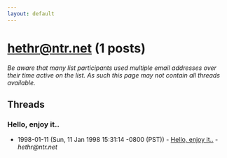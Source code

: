 ```yaml
---
layout: default
---
```


# hethr@ntr.net (1 posts)

_Be aware that many list participants used multiple email addresses over their time active on the list. As such this page may not contain all threads available._

## Threads

### Hello, enjoy it..
+ 1998-01-11 (Sun, 11 Jan 1998 15:31:14 -0800 (PST)) - [Hello, enjoy it..](/archive/1998/01/d5a965022f4346c8ff5df5e491a52d0254d5bccf364effa674e091830627ef5d) - _hethr@ntr.net_

